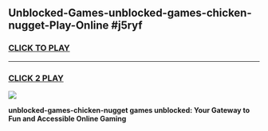 
## Unblocked-Games-unblocked-games-chicken-nugget-Play-Online #j5ryf
<h3>
<a href="https://news.freeplayer.one?title=unblocked-games-chicken-nugget&ref=3">CLICK TO PLAY</a></h3>
<hr>

<h3>
<a href="https://news.freeplayer.one?title=unblocked-games-chicken-nugget&ref=3">CLICK 2 PLAY</a>
  
</h3>

<a href="https://news.freeplayer.one?title=unblocked-games-chicken-nugget&ref=3"><img src="https://clearcache.store/games.png"></a>


**unblocked-games-chicken-nugget games unblocked: Your Gateway to Fun and Accessible Online Gaming**
